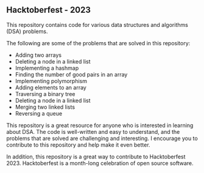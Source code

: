 ## Hacktoberfest - 2023

This repository contains code for various data structures and algorithms (DSA) problems.

The following are some of the problems that are solved in this repository:

* Adding two arrays
* Deleting a node in a linked list
* Implementing a hashmap
* Finding the number of good pairs in an array
* Implementing polymorphism
* Adding elements to an array
* Traversing a binary tree
* Deleting a node in a linked list
* Merging two linked lists
* Reversing a queue

This repository is a great resource for anyone who is interested in learning about DSA. The code is well-written and easy to understand, and the problems that are solved are challenging and interesting. I encourage you to contribute to this repository and help make it even better.

In addition, this repository is a great way to contribute to Hacktoberfest 2023. 
Hacktoberfest is a month-long celebration of open source software.
